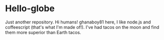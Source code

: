 # Hello-globe
Just another repository. 
Hi humans!
ghanaboy81 here, I like node.js and coffeescript (that's what I'm made of!).
I've had tacos on the moon and find them more superior than Earth tacos.
